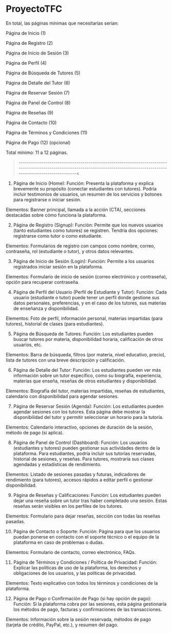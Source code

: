 # ProyectoTFC

En total, las páginas mínimas que necesitarías serían:

Página de Inicio (1)

Página de Registro (2)

Página de Inicio de Sesión (3)

Página de Perfil (4)

Página de Búsqueda de Tutores (5)

Página de Detalle del Tutor (6)

Página de Reservar Sesión (7)

Página de Panel de Control (8)

Página de Reseñas (9)

Página de Contacto (10)

Página de Términos y Condiciones (11)

Página de Pago (12) (opcional)

Total mínimo: 11 a 12 páginas.


>----------------------------------------------------------------------------------------------------------------------------------------------------------------------------<


1. Página de Inicio (Home):
Función: Presenta la plataforma y explica brevemente su propósito (conectar estudiantes con tutores). Podría incluir testimonios de usuarios, un resumen de los servicios y botones para registrarse o iniciar sesión.

Elementos: Banner principal, llamada a la acción (CTA), secciones destacadas sobre cómo funciona la plataforma.

2. Página de Registro (Signup):
Función: Permite que los nuevos usuarios (tanto estudiantes como tutores) se registren. Tendría dos opciones: registrarse como tutor o como estudiante.

Elementos: Formularios de registro con campos como nombre, correo, contraseña, rol (estudiante o tutor), y otros datos relevantes.

3. Página de Inicio de Sesión (Login):
Función: Permite a los usuarios registrados iniciar sesión en la plataforma.

Elementos: Formulario de inicio de sesión (correo electrónico y contraseña), opción para recuperar contraseña.

4. Página de Perfil del Usuario (Perfil de Estudiante y Tutor):
Función: Cada usuario (estudiante o tutor) puede tener un perfil donde gestione sus datos personales, preferencias, y en el caso de los tutores, sus materias de enseñanza y disponibilidad.

Elementos: Foto de perfil, información personal, materias impartidas (para tutores), historial de clases (para estudiantes).

5. Página de Búsqueda de Tutores:
Función: Los estudiantes pueden buscar tutores por materia, disponibilidad horaria, calificación de otros usuarios, etc.

Elementos: Barra de búsqueda, filtros (por materia, nivel educativo, precio), lista de tutores con una breve descripción y calificación.

6. Página de Detalle del Tutor:
Función: Los estudiantes pueden ver más información sobre un tutor específico, como su biografía, experiencia, materias que enseña, reseñas de otros estudiantes y disponibilidad.

Elementos: Biografía del tutor, materias impartidas, reseñas de estudiantes, calendario con disponibilidad para agendar sesiones.

7. Página de Reservar Sesión (Agenda):
Función: Los estudiantes pueden agendar sesiones con los tutores. Esta página debe mostrar la disponibilidad del tutor y permitir seleccionar un horario para la tutoría.

Elementos: Calendario interactivo, opciones de duración de la sesión, método de pago (si aplica).

8. Página de Panel de Control (Dashboard):
Función: Los usuarios (estudiantes y tutores) pueden gestionar sus actividades dentro de la plataforma. Para estudiantes, podría incluir sus tutorías reservadas, historial de sesiones, y reseñas. Para tutores, mostraría sus clases agendadas y estadísticas de rendimiento.

Elementos: Listado de sesiones pasadas y futuras, indicadores de rendimiento (para tutores), accesos rápidos a editar perfil o gestionar disponibilidad.

9. Página de Reseñas y Calificaciones:
Función: Los estudiantes pueden dejar una reseña sobre un tutor tras haber completado una sesión. Estas reseñas serán visibles en los perfiles de los tutores.

Elementos: Formulario para dejar reseñas, sección con todas las reseñas pasadas.

10. Página de Contacto o Soporte:
Función: Página para que los usuarios puedan ponerse en contacto con el soporte técnico o el equipo de la plataforma en caso de problemas o dudas.

Elementos: Formulario de contacto, correo electrónico, FAQs.

11. Página de Términos y Condiciones / Política de Privacidad:
Función: Explicar las políticas de uso de la plataforma, los derechos y obligaciones de los usuarios, y las políticas de privacidad.

Elementos: Texto explicativo con todos los términos y condiciones de la plataforma.

12. Página de Pago o Confirmación de Pago (si hay opción de pago):
Función: Si la plataforma cobra por las sesiones, esta página gestionaría los métodos de pago, facturas y confirmaciones de las transacciones.

Elementos: Información sobre la sesión reservada, métodos de pago (tarjeta de crédito, PayPal, etc.), y resumen del pago.
